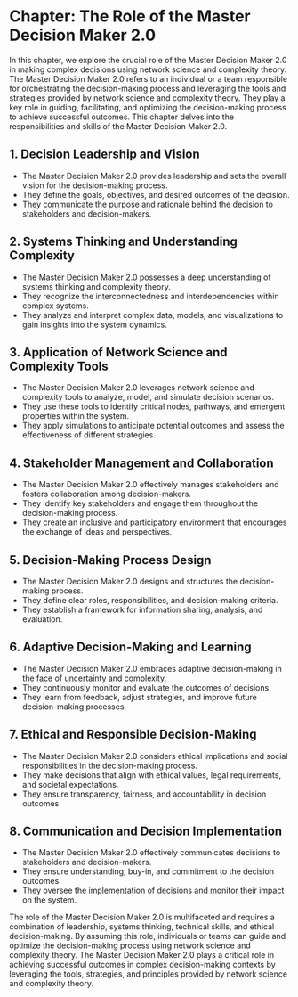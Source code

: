 Chapter: The Role of the Master Decision Maker 2.0
==================================================

In this chapter, we explore the crucial role of the Master Decision Maker 2.0 in making complex decisions using network science and complexity theory. The Master Decision Maker 2.0 refers to an individual or a team responsible for orchestrating the decision-making process and leveraging the tools and strategies provided by network science and complexity theory. They play a key role in guiding, facilitating, and optimizing the decision-making process to achieve successful outcomes. This chapter delves into the responsibilities and skills of the Master Decision Maker 2.0.

**1. Decision Leadership and Vision**
-------------------------------------

* The Master Decision Maker 2.0 provides leadership and sets the overall vision for the decision-making process.
* They define the goals, objectives, and desired outcomes of the decision.
* They communicate the purpose and rationale behind the decision to stakeholders and decision-makers.

**2. Systems Thinking and Understanding Complexity**
----------------------------------------------------

* The Master Decision Maker 2.0 possesses a deep understanding of systems thinking and complexity theory.
* They recognize the interconnectedness and interdependencies within complex systems.
* They analyze and interpret complex data, models, and visualizations to gain insights into the system dynamics.

**3. Application of Network Science and Complexity Tools**
----------------------------------------------------------

* The Master Decision Maker 2.0 leverages network science and complexity tools to analyze, model, and simulate decision scenarios.
* They use these tools to identify critical nodes, pathways, and emergent properties within the system.
* They apply simulations to anticipate potential outcomes and assess the effectiveness of different strategies.

**4. Stakeholder Management and Collaboration**
-----------------------------------------------

* The Master Decision Maker 2.0 effectively manages stakeholders and fosters collaboration among decision-makers.
* They identify key stakeholders and engage them throughout the decision-making process.
* They create an inclusive and participatory environment that encourages the exchange of ideas and perspectives.

**5. Decision-Making Process Design**
-------------------------------------

* The Master Decision Maker 2.0 designs and structures the decision-making process.
* They define clear roles, responsibilities, and decision-making criteria.
* They establish a framework for information sharing, analysis, and evaluation.

**6. Adaptive Decision-Making and Learning**
--------------------------------------------

* The Master Decision Maker 2.0 embraces adaptive decision-making in the face of uncertainty and complexity.
* They continuously monitor and evaluate the outcomes of decisions.
* They learn from feedback, adjust strategies, and improve future decision-making processes.

**7. Ethical and Responsible Decision-Making**
----------------------------------------------

* The Master Decision Maker 2.0 considers ethical implications and social responsibilities in the decision-making process.
* They make decisions that align with ethical values, legal requirements, and societal expectations.
* They ensure transparency, fairness, and accountability in decision outcomes.

**8. Communication and Decision Implementation**
------------------------------------------------

* The Master Decision Maker 2.0 effectively communicates decisions to stakeholders and decision-makers.
* They ensure understanding, buy-in, and commitment to the decision outcomes.
* They oversee the implementation of decisions and monitor their impact on the system.

The role of the Master Decision Maker 2.0 is multifaceted and requires a combination of leadership, systems thinking, technical skills, and ethical decision-making. By assuming this role, individuals or teams can guide and optimize the decision-making process using network science and complexity theory. The Master Decision Maker 2.0 plays a critical role in achieving successful outcomes in complex decision-making contexts by leveraging the tools, strategies, and principles provided by network science and complexity theory.
